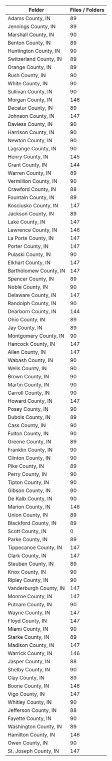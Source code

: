 | Folder                 |   Files / Folders |
|------------------------|-------------------|
| Adams County, IN       |                89 |
| Jennings County, IN    |                89 |
| Marshall County, IN    |                90 |
| Benton County, IN      |                89 |
| Huntington County, IN  |                90 |
| Switzerland County, IN |                89 |
| Orange County, IN      |                89 |
| Rush County, IN        |                90 |
| White County, IN       |                90 |
| Sullivan County, IN    |                90 |
| Morgan County, IN      |               146 |
| Decatur County, IN     |                89 |
| Johnson County, IN     |               147 |
| Daviess County, IN     |                90 |
| Harrison County, IN    |                90 |
| Newton County, IN      |                90 |
| Lagrange County, IN    |                90 |
| Henry County, IN       |               145 |
| Grant County, IN       |               144 |
| Warren County, IN      |                89 |
| Vermillion County, IN  |                90 |
| Crawford County, IN    |                88 |
| Fountain County, IN    |                89 |
| Kosciusko County, IN   |               147 |
| Jackson County, IN     |                89 |
| Lake County, IN        |               147 |
| Lawrence County, IN    |               146 |
| La Porte County, IN    |               147 |
| Porter County, IN      |               147 |
| Pulaski County, IN     |                90 |
| Elkhart County, IN     |               147 |
| Bartholomew County, IN |               147 |
| Spencer County, IN     |                89 |
| Noble County, IN       |                90 |
| Delaware County, IN    |               147 |
| Randolph County, IN    |                90 |
| Dearborn County, IN    |               144 |
| Ohio County, IN        |                89 |
| Jay County, IN         |                89 |
| Montgomery County, IN  |                90 |
| Hancock County, IN     |               147 |
| Allen County, IN       |               147 |
| Wabash County, IN      |                90 |
| Wells County, IN       |                90 |
| Brown County, IN       |                90 |
| Martin County, IN      |                90 |
| Carroll County, IN     |                90 |
| Howard County, IN      |               147 |
| Posey County, IN       |                90 |
| Dubois County, IN      |                89 |
| Cass County, IN        |                90 |
| Fulton County, IN      |                90 |
| Greene County, IN      |                89 |
| Franklin County, IN    |                90 |
| Clinton County, IN     |                90 |
| Pike County, IN        |                89 |
| Perry County, IN       |                90 |
| Tipton County, IN      |                90 |
| Gibson County, IN      |                90 |
| De Kalb County, IN     |                90 |
| Marion County, IN      |               146 |
| Union County, IN       |                89 |
| Blackford County, IN   |                89 |
| Scott County, IN       |                 0 |
| Parke County, IN       |                89 |
| Tippecanoe County, IN  |               147 |
| Clark County, IN       |               147 |
| Steuben County, IN     |                89 |
| Knox County, IN        |                90 |
| Ripley County, IN      |                90 |
| Vanderburgh County, IN |               147 |
| Monroe County, IN      |               147 |
| Putnam County, IN      |                90 |
| Wayne County, IN       |               147 |
| Floyd County, IN       |               147 |
| Miami County, IN       |                90 |
| Starke County, IN      |                89 |
| Madison County, IN     |               147 |
| Warrick County, IN     |               146 |
| Jasper County, IN      |                88 |
| Shelby County, IN      |                90 |
| Clay County, IN        |                89 |
| Boone County, IN       |               146 |
| Vigo County, IN        |               147 |
| Whitley County, IN     |                90 |
| Jefferson County, IN   |                88 |
| Fayette County, IN     |                90 |
| Washington County, IN  |                89 |
| Hamilton County, IN    |               146 |
| Owen County, IN        |                90 |
| St. Joseph County, IN  |               147 |